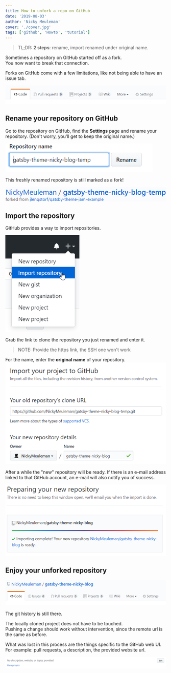 ```yaml
---
title: How to unfork a repo on GitHub
date: '2019-08-03'
author: 'Nicky Meuleman'
cover: './cover.jpg'
tags: ['github', 'Howto', 'tutorial']
---
```


> TL;DR: **2 steps**: rename, import renamed under original name.

Sometimes a repository on GitHub started off as a fork.  
You now want to break that connection.

Forks on GitHub come with a few limitations, like not being able to have an issue tab.

![no issue tab](no-issue-tab.png)

## Rename your repository on GitHub

Go to the repository on GitHub, find the **Settings** page and rename your repository. (Don't worry, you'll get to keep the original name.)

![rename your repository on Github](rename.png)

This freshly renamed repository is still marked as a fork!

![repository marked as a fork](repo-marked-fork.png)

## Import the repository

GitHub provides a way to import repositories.

![import repository feature](import-repo.png)

Grab the link to clone the repository you just renamed and enter it.

> NOTE: Provide the https link, the SSH one won't work

For the name, enter the **original name** of your repository.
![import screen](import-with-original-name.png)

After a while the "new" repository will be ready.
If there is an e-mail address linked to that GitHub account, an e-mail will also notify you of success.

![Successfully imported the repository](completed-import.png)

## Enjoy your unforked repository

![unforked repository](unforked-repo.png)

The git history is still there.

The locally cloned project does not have to be touched.  
Pushing a change should work without intervention, since the remote url is the same as before.

What was lost in this process are the things specific to the GitHub web UI. For example: pull requests, a description, the provided website url.

![an empty header for a description and website](empty-description.png)
